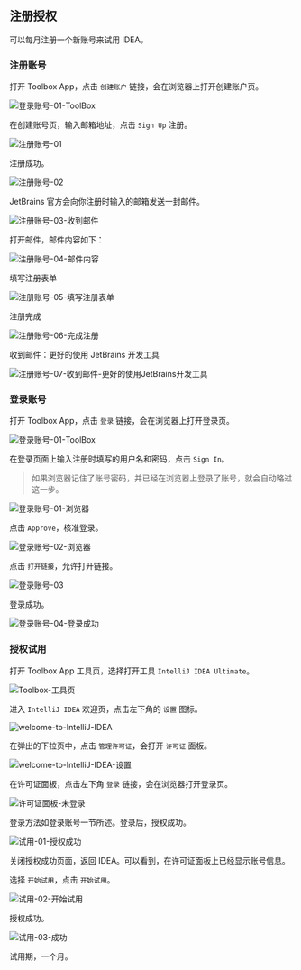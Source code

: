 

## 注册授权

可以每月注册一个新账号来试用 IDEA。

### 注册账号

打开 Toolbox App，点击 `创建账户` 链接，会在浏览器上打开创建账户页。

![登录账号-01-ToolBox](G:/文档工具/docsify/study-notes/基础工具/IDE/IDEA/images/Toolbox-设置页.png)

在创建账号页，输入邮箱地址，点击 `Sign Up` 注册。

![注册账号-01](G:/文档工具/docsify/study-notes/基础工具/IDE/IDEA/images/注册账号-01.png)

注册成功。

![注册账号-02](G:/文档工具/docsify/study-notes/基础工具/IDE/IDEA/images/注册账号-02.png)

JetBrains 官方会向你注册时输入的邮箱发送一封邮件。

![注册账号-03-收到邮件](G:/文档工具/docsify/study-notes/基础工具/IDE/IDEA/images/注册账号-03-收到邮件.png)

打开邮件，邮件内容如下：

![注册账号-04-邮件内容](G:/文档工具/docsify/study-notes/基础工具/IDE/IDEA/images/注册账号-04-邮件内容.png)

填写注册表单

![注册账号-05-填写注册表单](G:/文档工具/docsify/study-notes/基础工具/IDE/IDEA/images/注册账号-05-填写注册表单.png)

注册完成

![注册账号-06-完成注册](G:/文档工具/docsify/study-notes/基础工具/IDE/IDEA/images/注册账号-06-完成注册.png)

收到邮件：更好的使用 JetBrains 开发工具

![注册账号-07-收到邮件-更好的使用JetBrains开发工具](G:/文档工具/docsify/study-notes/基础工具/IDE/IDEA/images/注册账号-07-收到邮件-更好的使用JetBrains开发工具.png)

### 登录账号

打开 Toolbox App，点击 `登录` 链接，会在浏览器上打开登录页。

![登录账号-01-ToolBox](G:/文档工具/docsify/study-notes/基础工具/IDE/IDEA/images/Toolbox-设置页.png)

在登录页面上输入注册时填写的用户名和密码，点击 `Sign In`。

> 如果浏览器记住了账号密码，并已经在浏览器上登录了账号，就会自动略过这一步。

![登录账号-01-浏览器](G:/文档工具/docsify/study-notes/基础工具/IDE/IDEA/images/登录账号-01-输入用户名密码.png)

点击 `Approve`，核准登录。

![登录账号-02-浏览器](G:\文档工具\docsify\study-notes\基础工具\IDE\IDEA\images\登录账号-02-核准登录.png)

点击 `打开链接`，允许打开链接。

![登录账号-03](G:\文档工具\docsify\study-notes\基础工具\IDE\IDEA\images\登录账号-03-打开链接.png)

登录成功。

![登录账号-04-登录成功](G:/文档工具/docsify/study-notes/基础工具/IDE/IDEA/images/Toolbox-设置页-登录成功.png)



### 授权试用

打开 Toolbox App 工具页，选择打开工具 `IntelliJ IDEA Ultimate`。

![Toolbox-工具页](G:/文档工具/docsify/study-notes/基础工具/IDE/IDEA/images/Toolbox-工具页.png)

进入 `IntelliJ IDEA` 欢迎页，点击左下角的 `设置` 图标。

![welcome-to-IntelliJ-IDEA](G:/文档工具/docsify/study-notes/基础工具/IDE/IDEA/images/welcome-to-IntelliJ-IDEA.png)



在弹出的下拉页中，点击 `管理许可证`，会打开 `许可证` 面板。

![welcome-to-IntelliJ-IDEA-设置](G:/文档工具/docsify/study-notes/基础工具/IDE/IDEA/images/welcome-to-IntelliJ-IDEA-设置.png)

在许可证面板，点击左下角 `登录` 链接，会在浏览器打开登录页。

![许可证面板-未登录](G:/文档工具/docsify/study-notes/基础工具/IDE/IDEA/images/许可证面板-01-未登录.png)

登录方法如登录账号一节所述。登录后，授权成功。

![试用-01-授权成功](G:/文档工具/docsify/study-notes/基础工具/IDE/IDEA/images/试用-01-授权成功.png)

关闭授权成功页面，返回 IDEA。可以看到，在许可证面板上已经显示账号信息。

选择 `开始试用`，点击 `开始试用`。

![试用-02-开始试用](G:/文档工具/docsify/study-notes/基础工具/IDE/IDEA/images/许可证面板-02-已登录-开始试用.png)

授权成功。

![试用-03-成功](G:/文档工具/docsify/study-notes/基础工具/IDE/IDEA/images/许可证面板-03-试用成功.png)

试用期，一个月。
